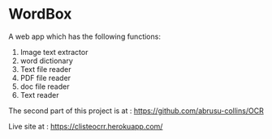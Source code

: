 # WordBox
A web app which has the following functions:

1. Image text extractor
2. word dictionary
3. Text file reader
4. PDF file reader
5. doc file reader
6. Text reader

The second part of this project is at : https://github.com/abrusu-collins/OCR

Live site at : https://clisteocrr.herokuapp.com/




